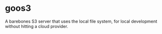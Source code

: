 # goos3
A barebones S3 server that uses the local file system, for local development without hitting a cloud provider.
